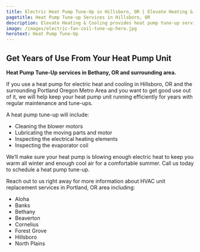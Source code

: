 ```yaml
---
title: Electric Heat Pump Tune-Up in Hillsboro, OR | Elevate Heating & Cooling, LLC
pagetitle: Heat Pump Tune-up Services in Hillsboro, OR
description: Elevate Heating & Cooling provides heat pump tune-up services in Hillsboro, OR and surrounding areas. Call us today to schedule.
image: /images/electric-fan-coil-tune-up-hero.jpg
herotext: Heat Pump Tune-Up
---
```


## Get Years of Use From Your Heat Pump Unit

**Heat Pump Tune-Up services in Bethany, OR and surrounding area.**

If you use a heat pump for electric heat and cooling in Hillsboro, OR and the surrounding Portland Oregon Metro Area and you want to get good use out of it, we will help keep your heat pump unit running efficiently for years with regular maintenance and tune-ups. 

A heat pump tune-up will include:

- Cleaning the blower motors
- Lubricating the moving parts and motor
- Inspecting the electrical heating elements
- Inspecting the evaporator coil

We’ll make sure your heat pump is blowing enough electric heat to keep you warm all winter and enough cool air for a comfortable summer. Call us today to schedule a heat pump tune-up.

Reach out to us right away for more information about HVAC unit replacement services in Portland, OR area including:

- Aloha
- Banks
- Bethany
- Beaverton
- Cornelius
- Forest Grove
- Hillsboro
- North Plains
